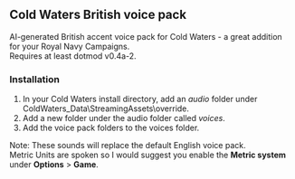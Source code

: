 ## Cold Waters British voice pack
AI-generated British accent voice pack for Cold Waters - a great addition for your Royal Navy Campaigns.\
Requires at least dotmod v0.4a-2.

### Installation
1) In your Cold Waters install directory, add an *audio* folder under ColdWaters_Data\StreamingAssets\override.
2) Add a new folder under the audio folder called *voices*.
3) Add the voice pack folders to the voices folder.

Note:
These sounds will replace the default English voice pack.\
Metric Units are spoken so I would suggest you enable the **Metric system** under **Options** > **Game**.
